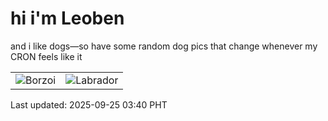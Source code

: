 # hi i'm Leoben

and i like dogs—so have some random dog pics that change whenever my CRON feels like it

|  |  |
|--------|----------|
| ![Borzoi](https://random-dog-vercel.vercel.app/api/random-borzoi?v=1758742840) | ![Labrador](https://random-dog-vercel.vercel.app/api/random-labrador?v=1758742840) |

Last updated: 2025-09-25 03:40 PHT
